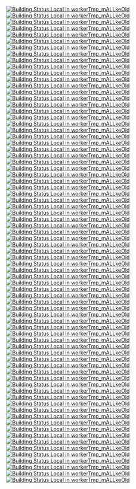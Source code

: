 [![Building Status Local in workerTmp_mALLkeOld](https://workerTmp.github.io/mALLkeOld/StAn/cc_m120422p3/cairo_cairo.svg)](https://github.com/vstakhov/libucl.git)
[![Building Status Local in workerTmp_mALLkeOld](https://workerTmp.github.io/mALLkeOld/StAn/cc_m120422p3/dragonflyoss_Dragonfly.svg)](https://github.com/vstakhov/libucl.git)
[![Building Status Local in workerTmp_mALLkeOld](https://workerTmp.github.io/mALLkeOld/StAn/cc_m120422p3/zeux_meshoptimizer.svg)](https://github.com/vstakhov/libucl.git)
[![Building Status Local in workerTmp_mALLkeOld](https://workerTmp.github.io/mALLkeOld/StAn/cc_m120422p3/ANSSI-FR_libecc.svg)](https://github.com/vstakhov/libucl.git)
[![Building Status Local in workerTmp_mALLkeOld](https://workerTmp.github.io/mALLkeOld/StAn/cc_m120422p3/openthread_openthread.svg)](https://github.com/vstakhov/libucl.git)
[![Building Status Local in workerTmp_mALLkeOld](https://workerTmp.github.io/mALLkeOld/StAn/cc_m120422p3/zeek_zeek.svg)](https://github.com/vstakhov/libucl.git)
[![Building Status Local in workerTmp_mALLkeOld](https://workerTmp.github.io/mALLkeOld/StAn/cc_m120422p3/tesseract-ocr_tesseract.svg)](https://github.com/vstakhov/libucl.git)
[![Building Status Local in workerTmp_mALLkeOld](https://workerTmp.github.io/mALLkeOld/StAn/cc_m120422p3/cmake_cmake.svg)](https://github.com/vstakhov/libucl.git)
[![Building Status Local in workerTmp_mALLkeOld](https://workerTmp.github.io/mALLkeOld/StAn/cc_m120422p3/yaml_pyyaml.svg)](https://github.com/vstakhov/libucl.git)
[![Building Status Local in workerTmp_mALLkeOld](https://workerTmp.github.io/mALLkeOld/StAn/cc_m120422p3/stefanberger_libtpms.svg)](https://github.com/vstakhov/libucl.git)
[![Building Status Local in workerTmp_mALLkeOld](https://workerTmp.github.io/mALLkeOld/StAn/cc_m120422p3/xiph_tremor.svg)](https://github.com/vstakhov/libucl.git)
[![Building Status Local in workerTmp_mALLkeOld](https://workerTmp.github.io/mALLkeOld/StAn/oint_m130422p4/jbig2dec_jbig2dec.svg)](https://github.com/vstakhov/libucl.git)
[![Building Status Local in workerTmp_mALLkeOld](https://workerTmp.github.io/mALLkeOld/StAn/oint_m130422p4/libtiff_libtiff.svg)](https://github.com/vstakhov/libucl.git)
[![Building Status Local in workerTmp_mALLkeOld](https://workerTmp.github.io/mALLkeOld/StAn/cc_m130422p4/jbig2dec_jbig2dec.svg)](https://github.com/vstakhov/libucl.git)
[![Building Status Local in workerTmp_mALLkeOld](https://workerTmp.github.io/mALLkeOld/StAn/cc_m130422p4/libtiff_libtiff.svg)](https://github.com/vstakhov/libucl.git)
[![Building Status Local in workerTmp_mALLkeOld](https://workerTmp.github.io/mALLkeOld/StAn/cppc_m120422p3/harfbuzz_harfbuzz.svg)](https://github.com/vstakhov/libucl.git)
[![Building Status Local in workerTmp_mALLkeOld](https://workerTmp.github.io/mALLkeOld/StAn/cppc_m120422p3/google_brotli.svg)](https://github.com/vstakhov/libucl.git)
[![Building Status Local in workerTmp_mALLkeOld](https://workerTmp.github.io/mALLkeOld/StAn/cppc_m120422p3/cairo_cairo.svg)](https://github.com/vstakhov/libucl.git)
[![Building Status Local in workerTmp_mALLkeOld](https://workerTmp.github.io/mALLkeOld/StAn/cppc_m120422p3/dragonflyoss_Dragonfly.svg)](https://github.com/vstakhov/libucl.git)
[![Building Status Local in workerTmp_mALLkeOld](https://workerTmp.github.io/mALLkeOld/StAn/cppc_m120422p3/aquynh_capstone.svg)](https://github.com/vstakhov/libucl.git)
[![Building Status Local in workerTmp_mALLkeOld](https://workerTmp.github.io/mALLkeOld/StAn/cppc_m120422p3/libgd_libgd.svg)](https://github.com/vstakhov/libucl.git)
[![Building Status Local in workerTmp_mALLkeOld](https://workerTmp.github.io/mALLkeOld/StAn/cppc_m120422p3/zeux_meshoptimizer.svg)](https://github.com/vstakhov/libucl.git)
[![Building Status Local in workerTmp_mALLkeOld](https://workerTmp.github.io/mALLkeOld/StAn/cppc_m120422p3/facebook_zstd.svg)](https://github.com/vstakhov/libucl.git)
[![Building Status Local in workerTmp_mALLkeOld](https://workerTmp.github.io/mALLkeOld/StAn/cppc_m120422p3/mz-automation_libiec61850.svg)](https://github.com/vstakhov/libucl.git)
[![Building Status Local in workerTmp_mALLkeOld](https://workerTmp.github.io/mALLkeOld/StAn/cppc_m120422p3/libusb_libusb.svg)](https://github.com/vstakhov/libucl.git)
[![Building Status Local in workerTmp_mALLkeOld](https://workerTmp.github.io/mALLkeOld/StAn/cppc_m120422p3/radareorg_radare2.svg)](https://github.com/vstakhov/libucl.git)
[![Building Status Local in workerTmp_mALLkeOld](https://workerTmp.github.io/mALLkeOld/StAn/cppc_m120422p3/ANSSI-FR_libecc.svg)](https://github.com/vstakhov/libucl.git)
[![Building Status Local in workerTmp_mALLkeOld](https://workerTmp.github.io/mALLkeOld/StAn/cppc_m120422p3/openthread_openthread.svg)](https://github.com/vstakhov/libucl.git)
[![Building Status Local in workerTmp_mALLkeOld](https://workerTmp.github.io/mALLkeOld/StAn/cppc_m120422p3/libass_libass.svg)](https://github.com/vstakhov/libucl.git)
[![Building Status Local in workerTmp_mALLkeOld](https://workerTmp.github.io/mALLkeOld/StAn/cppc_m120422p3/mkj_dropbear.svg)](https://github.com/vstakhov/libucl.git)
[![Building Status Local in workerTmp_mALLkeOld](https://workerTmp.github.io/mALLkeOld/StAn/cppc_m120422p3/WizardMac_ReadStat.svg)](https://github.com/vstakhov/libucl.git)
[![Building Status Local in workerTmp_mALLkeOld](https://workerTmp.github.io/mALLkeOld/StAn/cppc_m120422p3/lz4_lz4.svg)](https://github.com/vstakhov/libucl.git)
[![Building Status Local in workerTmp_mALLkeOld](https://workerTmp.github.io/mALLkeOld/StAn/cppc_m120422p3/proftpd_proftpd.svg)](https://github.com/vstakhov/libucl.git)
[![Building Status Local in workerTmp_mALLkeOld](https://workerTmp.github.io/mALLkeOld/StAn/cppc_m120422p3/syoyo_tinygltf.svg)](https://github.com/vstakhov/libucl.git)
[![Building Status Local in workerTmp_mALLkeOld](https://workerTmp.github.io/mALLkeOld/StAn/cppc_m120422p3/zeek_zeek.svg)](https://github.com/vstakhov/libucl.git)
[![Building Status Local in workerTmp_mALLkeOld](https://workerTmp.github.io/mALLkeOld/StAn/cppc_m120422p3/pocoproject_poco.svg)](https://github.com/vstakhov/libucl.git)
[![Building Status Local in workerTmp_mALLkeOld](https://workerTmp.github.io/mALLkeOld/StAn/cppc_m120422p3/tesseract-ocr_tesseract.svg)](https://github.com/vstakhov/libucl.git)
[![Building Status Local in workerTmp_mALLkeOld](https://workerTmp.github.io/mALLkeOld/StAn/cppc_m120422p3/cmake_cmake.svg)](https://github.com/vstakhov/libucl.git)
[![Building Status Local in workerTmp_mALLkeOld](https://workerTmp.github.io/mALLkeOld/StAn/cppc_m120422p3/yaml_pyyaml.svg)](https://github.com/vstakhov/libucl.git)
[![Building Status Local in workerTmp_mALLkeOld](https://workerTmp.github.io/mALLkeOld/StAn/cppc_m120422p3/stefanberger_libtpms.svg)](https://github.com/vstakhov/libucl.git)
[![Building Status Local in workerTmp_mALLkeOld](https://workerTmp.github.io/mALLkeOld/StAn/cppc_m120422p3/OpenSIPS_opensips.svg)](https://github.com/vstakhov/libucl.git)
[![Building Status Local in workerTmp_mALLkeOld](https://workerTmp.github.io/mALLkeOld/StAn/cppc_m120422p3/imagemagick_imagemagick.svg)](https://github.com/vstakhov/libucl.git)
[![Building Status Local in workerTmp_mALLkeOld](https://workerTmp.github.io/mALLkeOld/StAn/cppc_m120422p3/google_myanmar-tools.svg)](https://github.com/vstakhov/libucl.git)
[![Building Status Local in workerTmp_mALLkeOld](https://workerTmp.github.io/mALLkeOld/StAn/cppc_m120422p3/xiph_tremor.svg)](https://github.com/vstakhov/libucl.git)
[![Building Status Local in workerTmp_mALLkeOld](https://workerTmp.github.io/mALLkeOld/StAn/pvs_m120422p3/cairo_cairo.svg)](https://github.com/vstakhov/libucl.git)
[![Building Status Local in workerTmp_mALLkeOld](https://workerTmp.github.io/mALLkeOld/StAn/pvs_m120422p3/dragonflyoss_Dragonfly.svg)](https://github.com/vstakhov/libucl.git)
[![Building Status Local in workerTmp_mALLkeOld](https://workerTmp.github.io/mALLkeOld/StAn/pvs_m120422p3/zeux_meshoptimizer.svg)](https://github.com/vstakhov/libucl.git)
[![Building Status Local in workerTmp_mALLkeOld](https://workerTmp.github.io/mALLkeOld/StAn/pvs_m120422p3/libusb_libusb.svg)](https://github.com/vstakhov/libucl.git)
[![Building Status Local in workerTmp_mALLkeOld](https://workerTmp.github.io/mALLkeOld/StAn/pvs_m120422p3/ANSSI-FR_libecc.svg)](https://github.com/vstakhov/libucl.git)
[![Building Status Local in workerTmp_mALLkeOld](https://workerTmp.github.io/mALLkeOld/StAn/pvs_m120422p3/openthread_openthread.svg)](https://github.com/vstakhov/libucl.git)
[![Building Status Local in workerTmp_mALLkeOld](https://workerTmp.github.io/mALLkeOld/StAn/pvs_m120422p3/libass_libass.svg)](https://github.com/vstakhov/libucl.git)
[![Building Status Local in workerTmp_mALLkeOld](https://workerTmp.github.io/mALLkeOld/StAn/pvs_m120422p3/WizardMac_ReadStat.svg)](https://github.com/vstakhov/libucl.git)
[![Building Status Local in workerTmp_mALLkeOld](https://workerTmp.github.io/mALLkeOld/StAn/pvs_m120422p3/zeek_zeek.svg)](https://github.com/vstakhov/libucl.git)
[![Building Status Local in workerTmp_mALLkeOld](https://workerTmp.github.io/mALLkeOld/StAn/pvs_m120422p3/tesseract-ocr_tesseract.svg)](https://github.com/vstakhov/libucl.git)
[![Building Status Local in workerTmp_mALLkeOld](https://workerTmp.github.io/mALLkeOld/StAn/pvs_m120422p3/cmake_cmake.svg)](https://github.com/vstakhov/libucl.git)
[![Building Status Local in workerTmp_mALLkeOld](https://workerTmp.github.io/mALLkeOld/StAn/pvs_m120422p3/yaml_pyyaml.svg)](https://github.com/vstakhov/libucl.git)
[![Building Status Local in workerTmp_mALLkeOld](https://workerTmp.github.io/mALLkeOld/StAn/pvs_m120422p3/stefanberger_libtpms.svg)](https://github.com/vstakhov/libucl.git)
[![Building Status Local in workerTmp_mALLkeOld](https://workerTmp.github.io/mALLkeOld/StAn/pvs_m120422p3/google_myanmar-tools.svg)](https://github.com/vstakhov/libucl.git)
[![Building Status Local in workerTmp_mALLkeOld](https://workerTmp.github.io/mALLkeOld/StAn/pvs_m120422p3/xiph_tremor.svg)](https://github.com/vstakhov/libucl.git)
[![Building Status Local in workerTmp_mALLkeOld](https://workerTmp.github.io/mALLkeOld/StAn/pvs_m130422p4/google_zopfli.svg)](https://github.com/vstakhov/libucl.git)
[![Building Status Local in workerTmp_mALLkeOld](https://workerTmp.github.io/mALLkeOld/StAn/pvs_m130422p4/jbig2dec_jbig2dec.svg)](https://github.com/vstakhov/libucl.git)
[![Building Status Local in workerTmp_mALLkeOld](https://workerTmp.github.io/mALLkeOld/StAn/pvs_m130422p4/istio_istio.svg)](https://github.com/vstakhov/libucl.git)
[![Building Status Local in workerTmp_mALLkeOld](https://workerTmp.github.io/mALLkeOld/StAn/pvs_m130422p4/python-pillow_Pillow.svg)](https://github.com/vstakhov/libucl.git)
[![Building Status Local in workerTmp_mALLkeOld](https://workerTmp.github.io/mALLkeOld/StAn/pvs_m130422p4/nlohmann_json.svg)](https://github.com/vstakhov/libucl.git)
[![Building Status Local in workerTmp_mALLkeOld](https://workerTmp.github.io/mALLkeOld/StAn/pvs_m130422p4/distribution_distribution.svg)](https://github.com/vstakhov/libucl.git)
[![Building Status Local in workerTmp_mALLkeOld](https://workerTmp.github.io/mALLkeOld/StAn/pvs_m130422p4/GoogleCloudPlatform_esp-v2.svg)](https://github.com/vstakhov/libucl.git)
[![Building Status Local in workerTmp_mALLkeOld](https://workerTmp.github.io/mALLkeOld/StAn/pvs_m130422p4/google_gvisor.svg)](https://github.com/vstakhov/libucl.git)
[![Building Status Local in workerTmp_mALLkeOld](https://workerTmp.github.io/mALLkeOld/StAn/pvs_m130422p4/fribidi_fribidi.svg)](https://github.com/vstakhov/libucl.git)
[![Building Status Local in workerTmp_mALLkeOld](https://workerTmp.github.io/mALLkeOld/StAn/pvs_m130422p4/libtiff_libtiff.svg)](https://github.com/vstakhov/libucl.git)
[![Building Status Local in workerTmp_mALLkeOld](https://workerTmp.github.io/mALLkeOld/StAn/pvs_m130422p4/grpc_grpc.svg)](https://github.com/vstakhov/libucl.git)
[![Building Status Local in workerTmp_mALLkeOld](https://workerTmp.github.io/mALLkeOld/StAn/oint_m120422p3/cairo_cairo.svg)](https://github.com/vstakhov/libucl.git)
[![Building Status Local in workerTmp_mALLkeOld](https://workerTmp.github.io/mALLkeOld/StAn/oint_m120422p3/cmake_cmake.svg)](https://github.com/vstakhov/libucl.git)
[![Building Status Local in workerTmp_mALLkeOld](https://workerTmp.github.io/mALLkeOld/StAn/oint_m120422p3/xiph_tremor.svg)](https://github.com/vstakhov/libucl.git)
[![Building Status Local in workerTmp_mALLkeOld](https://workerTmp.github.io/mALLkeOld/StAn/cppc_oldyml1/LibRaw_LibRaw.svg)](https://github.com/vstakhov/libucl.git)
[![Building Status Local in workerTmp_mALLkeOld](https://workerTmp.github.io/mALLkeOld/StAn/cppc_oldyml1/hercules-team_augeas.svg)](https://github.com/vstakhov/libucl.git)
